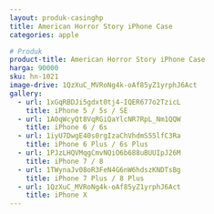 ```yaml
---
layout: produk-casinghp
title: American Horror Story iPhone Case
categories: apple

# Produk
product-title: American Horror Story iPhone Case
harga: 90000
sku: hn-1021
image-drive: 1QzXuC_MVRoNg4k-oAf85yZ1yrphJ6Act
gallery:
  - url: 1xGqRBDJi5gdxt0tj4-IQER677o2TzicL
    title: iPhone 5 / 5s / SE
  - url: 1A0qWcyQt8VqRGiQaYlcNR7RpL_Nm1QQW
    title: iPhone 6 / 6s
  - url: 1iyU7DwgE40s0rgIzaChVhdmS55lfC3Ra
    title: iPhone 6 Plus / 6s Plus
  - url: 1PJzLHQVMqgCmvNQiO6b688uBUUIpJ26M
    title: iPhone 7 / 8
  - url: 1TWynaJv08oR3FeN4G6nW6hdszKNDTsBg
    title: iPhone 7 Plus / 8 Plus
  - url: 1QzXuC_MVRoNg4k-oAf85yZ1yrphJ6Act
    title: iPhone X
---
```

